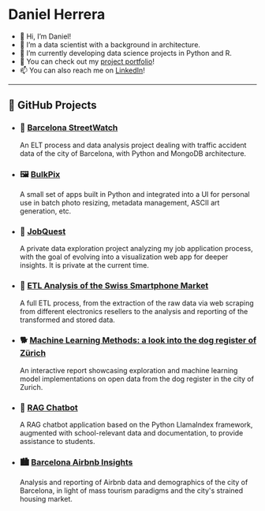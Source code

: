 # Daniel Herrera

- 👋 Hi, I’m Daniel!
- 👀 I’m a data scientist with a background in architecture.
- 🌱 I’m currently developing data science projects in Python and R.
- 💞️ You can check out my [project portfolio](https://leinadher.github.io/portfolio/)!
- 📫 You can also reach me on [LinkedIn](https://ch.linkedin.com/in/leinadher)!

---

## 🚀 GitHub Projects

- ### 🚗 [Barcelona StreetWatch](https://github.com/leinadher/Barcelona-StreetWatch/tree/main)
  An ELT process and data analysis project dealing with traffic accident data of the city of Barcelona, with Python and MongoDB architecture.

- ### 🖼️ [BulkPix](https://github.com/leinadher/BulkPix)
  A small set of apps built in Python and integrated into a UI for personal use in batch photo resizing, metadata management, ASCII art generation, etc.

- ### 🎯 [JobQuest](https://github.com/leinadher/JobQuest)
  A private data exploration project analyzing my job application process, with the goal of evolving into a visualization web app for deeper insights. It is private at the current time.

- ### 📱 [ETL Analysis of the Swiss Smartphone Market](https://github.com/leinadher/CIP02.F24_Project)
  A full ETL process, from the extraction of the raw data via web scraping from different electronics resellers to the analysis and reporting of the transformed and stored data. 
  
- ### 🐕 [Machine Learning Methods: a look into the dog register of Zürich](https://leinadher.shinyapps.io/ml1_final_dogs/)
  An interactive report showcasing exploration and machine learning model implementations on open data from the dog register in the city of Zurich.

- ### 🤖 [RAG Chatbot](https://github.com/leinadher/GEN02.F24_Project)
  A RAG chatbot application based on the Python LlamaIndex framework, augmented with school-relevant data and documentation, to provide assistance to students.
  
- ### 🏙️ [Barcelona Airbnb Insights](https://github.com/leinadher/RB01_AirBnB_TwoCities)
  Analysis and reporting of Airbnb data and demographics of the city of Barcelona, in light of mass tourism paradigms and the city's strained housing market.

<!---
leinadher/leinadher is a ✨ special ✨ repository because its `README.md` (this file) appears on your GitHub profile.
You can click the Preview link to take a look at your changes.
--->
